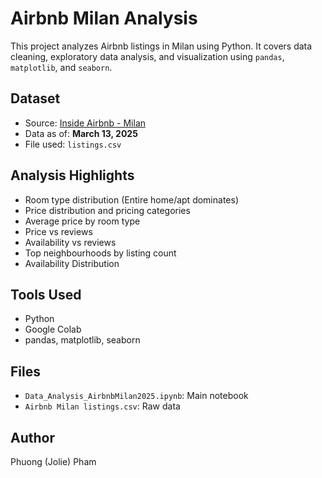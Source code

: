 # Airbnb Milan Analysis

This project analyzes Airbnb listings in Milan using Python. It covers data cleaning, exploratory data analysis, and visualization using `pandas`, `matplotlib`, and `seaborn`.

## Dataset
- Source: [Inside Airbnb - Milan](http://insideairbnb.com/get-the-data.html)
- Data as of: **March 13, 2025**
- File used: `listings.csv`

## Analysis Highlights
- Room type distribution (Entire home/apt dominates)
- Price distribution and pricing categories
- Average price by room type
- Price vs reviews
- Availability vs reviews
- Top neighbourhoods by listing count
- Availability Distribution

## Tools Used
- Python
- Google Colab
- pandas, matplotlib, seaborn

## Files
- `Data_Analysis_AirbnbMilan2025.ipynb`: Main notebook
- `Airbnb Milan listings.csv`: Raw data

## Author
Phuong (Jolie) Pham
